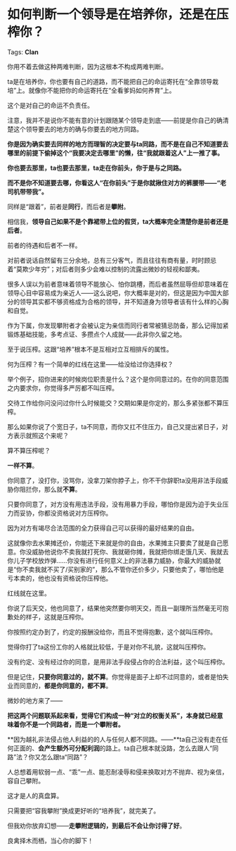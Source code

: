 # 如何判断一个领导是在培养你，还是在压榨你？

Tags: **Clan**

你用不着去做这种两难判断，因为这根本不构成两难判断。

ta是在培养你，你也要有自己的道路，而不能把自己的命运寄托在“全靠领导栽培”上。就像你不能把你的命运寄托在“全看爹妈如何养育”上。

这个是对自己的命运不负责任。

注意，我并不是说你不能有意的计划跟随某个领导走到底——前提是你自己的确清楚这个领导要去的地方的确与你要去的地方同路。

**你是因为确实要去同样的地方而理智的决定要与ta同路，而不是在自己不知道要去哪里的前提下偷掉这个“我要决定去哪里”的懒，往“我就跟着这人”上一推了事。**

**你也要去那里，ta也要去那里，ta走在你前头，你于是与之同路。**

**而不是你不知道要去哪，你看这人“在你前头”于是你就揪住对方的裤腰带——“老司机带带我”。**

同样是“跟着”，前者是**同行**，而后者是**攀附**。

相信我，**领导自己如果不是个靠裙带上位的假货，ta大概率完全清楚你是前者还是后者**。

前者的待遇和后者不一样。

对前者说话自然留有三分余地，总有三分客气，而且往往有商有量，时时顾忌着“莫欺少年穷”；对后者则多少会难以控制的流露出微妙的轻视和鄙夷。

很多人误以为前者意味着领导不能放心、怕你跳槽，而后者虽然屈辱但却意味着在领导心目中容易成为亲近人——这么说吧，你大概率是对的，但这是因为中国大部分的领导其实都不够资格成为合格的领导，并不知道身为领导者该有什么样的心胸和自觉。

作为下属，你发现攀附者才会被认定为亲信而同行者常被猜忌防备，那么记得加紧锻炼基础技能，多考点证、多攒点个人成就——此非你久留之地。

至于说压榨。这跟“培养”根本不是互相对立互相排斥的属性。

何为压榨？有一个简单的红线在这里——给没给过你选择权？

举个例子，招你进来的时候岗位职责是什么？这个是你同意过的。在你的同意范围之内要求你，你觉得多严厉都不叫压榨。

交待工作给你问没问过你什么时候能交？交期如果是你定的，那么多紧张都不算压榨。

那么如果你说了个宽日子，ta不同意，而你又扛不住压力，自己又提出紧日子，对方表示就照这个来呢？

算不算压榨呢？

**一样不算**。

你同意了，没打你，没骂你，没拿刀架你脖子上，你不干你辞职ta没用非法手段威胁你阻拦你，那么就**不算**。

只要你同意了，对方没有用违法手段，没有用暴力手段，哪怕你是因为迫于失业压力而妥协，你都没资格说对方压榨你。

因为对方有竭尽合法范围的全力获得自己可以获得的最好结果的自由。

这就像你去水果摊还价，你能还下来就是你的自由，水果摊主只要卖了就是自己愿意。你没威胁他说你不卖我就打死你、我就砸你摊，我就把你绑走饿几天、我就去你儿子学校放炸弹……你没有进行任何意义上的非法暴力威胁，你最大的威胁就是“你不卖我就不买了/买别家的”，那么不管你还价多少，只要他卖了，哪怕他是亏本卖的，他也没有资格说你压榨他。

红线就在这里。

你说了后天交，他也同意了，结果他突然要你明天交，而且一副理所当然毫无可抱歉处的样子，这就是压榨你。

你按照约定办到了，约定的报酬没给你，而且不觉得抱歉，这个就叫压榨你。

觉得你打了ta这份工你的人格就比较低，于是对你不礼貌，这就叫压榨你。

没有约定、没有经过你的同意，是用非法手段侵占你的合法利益，这个叫压榨你。

但是记住，**只要你同意过的，就不算**。你觉得是面子上却不过同意的，或者是怕失业而同意的，**都是你同意的，都不算**。

微妙的地方来了——

**把这两个问题联系起来看，觉得它们构成一种“对立的权衡关系”，本身就已经意味着你不是一个同路者，而是一个攀附者。**

**因为越礼非法侵占他人利益的的人与任何人都不同路。——**ta自己没有走在任何正面的、**会产生额外可分配利润**的路上。ta自己根本就没路，怎么去跟人“同路”法？你又怎么跟ta“同路”？

人总想着用软弱一点、“乖”一点、能忍耐凌辱和侵来换取对方不抛弃、视为亲信，容自己攀附。

这才是人的真盘算。

只需要把“容我攀附”换成更好听的“培养我”，就完美了。

但我劝你放弃幻想——**走攀附逻辑的，到最后不会让你讨得了好**。

良禽择木而栖，当心你的脚下！



